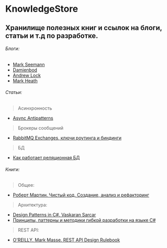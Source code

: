 # KnowledgeStore
## Хранилище полезных книг и ссылок на блоги, статьи и т.д по разработке.
###### Блоги:
- [Mark Seemann](http://blog.ploeh.dk/)
- [Damienbod](http://damienbod.com/)
- [Andrew Lock](https://andrewlock.net/)
- [Mark Heath](https://markheath.net/)
###### Статьи:
> Асинхронность
- [Async Antipatterns](https://markheath.net/post/async-antipatterns)
> Брокеры сообщений
- [RabbitMQ Exchanges, ключи роутинга и биндинги](https://thewebland.net/development/devops/rabbitmq/exchanges-routing-kyes-and-bindingi/)
> БД
- [Как работает реляционная БД](https://habr.com/ru/company/mailru/blog/266811/)

###### Книги:
> Общее:
- [Роберт Мартин. Чистый код. Создание, анализ и рефакторинг](https://www.ozon.ru/context/detail/id/5011068/)
> Архитектура:
- [Design Patterns in C#. Vaskaran Sarcar](http://www.allitebooks.com/design-patterns-in-c/)
- [Принципы, паттерны и методики гибкой разработки на языке C#](https://www.ozon.ru/context/detail/id/5800704/)
> REST API:
- [O'REILLY. Mark Masse. REST API Design Rulebook](https://www.amazon.com/REST-Design-Rulebook-Mark-Masse/dp/1449310508)
